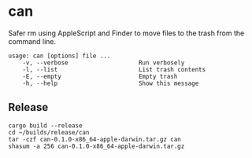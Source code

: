 # can

Safer rm using AppleScript and Finder to move files to the trash
from the command line.

    usage: can [options] file ...
        -v, --verbose                    Run verbosely
        -l, --list                       List trash contents
        -E, --empty                      Empty trash
        -h, --help                       Show this message

## Release

    cargo build --release
    cd ~/builds/release/can
    tar -czf can-0.1.0-x86_64-apple-darwin.tar.gz can
    shasum -a 256 can-0.1.0-x86_64-apple-darwin.tar.gz

